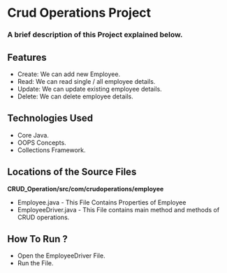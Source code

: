 #  Crud Operations Project 
### A brief description of this Project explained below.
## Features
- Create: We can add new Employee.
- Read: We can read single / all employee details.
- Update: We can update existing employee details.
- Delete:   We can delete employee details.

## Technologies Used
- Core Java.
- OOPS Concepts.
- Collections Framework.

## Locations of the Source Files
 **CRUD_Operation/src/com/crudoperations/employee**
- Employee.java - This File Contains Properties of Employee
- EmployeeDriver.java - This File contains main method and methods of CRUD operations.

## How To Run ?
- Open the EmployeeDriver File.
- Run the File.

    
  
